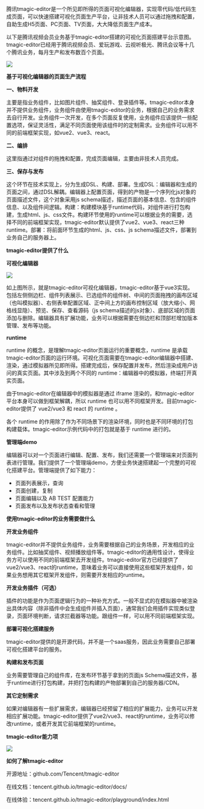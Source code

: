 腾讯tmagic-editor是一个所见即所得的页面可视化编辑器，实现零代码/低代码生成页面，可以快速搭建可视化页面生产平台，让非技术人员可以通过拖拽和配置，自助生成H5页面、PC页面、TV页面，大大降低页面生产成本。

以下是腾讯视频会员业务基于tmagic-editor搭建的可视化页面搭建平台示意图。tmagic-editor已经用于腾讯视频会员、爱玩游戏、云视听极光、腾讯会议等十几个腾讯业务，每月生产和发布数百个页面。

![](https://p3-juejin.byteimg.com/tos-cn-i-k3u1fbpfcp/5bfbf4d96e604509b257c765618f57b9~tplv-k3u1fbpfcp-zoom-1.image)

**基于可视化编辑器的页面生产流程**

**一、物料开发**

主要是指业务组件，比如图片组件、抽奖组件、登录插件等。tmagic-editor本身并不提供业务组件，业务组件由使用tmagic-editor的业务，根据自己的业务需求去自行开发。业务组件一次开发，在多个页面反复使用，业务组件应该提供一些配置选项，保证灵活性，满足不同页面使用该组件时的定制需求。业务组件可以用不同的前端框架实现，如vue2、vue3、react。

**二、编排**

这里指通过对组件的拖拽和配置，完成页面编辑，主要由非技术人员完成。

**三、保存与发布**

这个环节在技术实现上，分为生成DSL、构建、部署。生成DSL：编辑器和生成的页面之间，通过DSL解耦。编辑器上配置页面，得到的产物是一个序列化js对象的页面描述文件，这个对象采用js schema描述，描述页面的基本信息、包含的组件信息、以及组件间逻辑。构建：构建模块基于runtime代码，对组件进行打包构建，生成html、js、css文件。构建环节使用的runtime可以根据业务的需要，选择不同的前端框架实现，tmagic-editor默认提供了vue2、vue3、react三种runtime。部署：将前面环节生成的html、js、css、js schema描述文件，部署到业务自己的服务器上。

**tmagic-editor提供了什么**

**可视化编辑器**

![](https://p3-juejin.byteimg.com/tos-cn-i-k3u1fbpfcp/a89cb3589ca04f69a93193ca28b7eed7~tplv-k3u1fbpfcp-zoom-1.image)

如上图所示，就是tmagic-editor可视化编辑器，tmagic-editor基于vue3实现。包括左侧侧边栏、组件列表展示、已选组件的组件树、中间的页面拖拽的画布区域（也叫模拟器）、右侧表单配置区域、正中间上方的画布控制区域（放大缩小、网格线显隐）、预览、保存、查看源码（js schema描述的js对象）、底部区域的页面添加与删除。编辑器具有扩展功能，业务可以根据需要在侧边栏和顶部栏增加版本管理、发布等功能。

**runtime**

runtime 的概念，是理解tmagic-editor页面运行的重要概念，runtime 是承载tmagic-editor页面的运行环境。可视化页面需要在tmagic-editor编辑器中搭建、渲染，通过模拟器所见即所得。搭建完成后，保存配置并发布，然后渲染成用户访问的真实页面。其中涉及到两个不同的 runtime：编辑器中的模拟器，终端打开真实页面。

由于tmagic-editor在编辑器中的模拟器是通过 iframe 渲染的，和tmagic-editor平台本身可以做到框架解耦，所以 runtime 也可以用不同框架开发。目前tmagic-editor提供了 vue2/vue3 和 react 的 runtime 。

各个 runtime 的作用除了作为不同场景下的渲染环境，同时也是不同环境的打包构建载体。tmagic-editor示例代码中的打包就是基于 runtime 进行的。

**管理端demo**

编辑器可以对一个页面进行编辑、配置、发布，我们还需要一个管理端来对页面列表进行管理。我们提供了一个管理端demo，方便业务快速搭建起一个完整的可视化搭建平台。管理端提供了如下能力：

*   页面列表展示，查询
*   页面创建，复制
*   页面编辑以及 AB TEST 配置能力
*   页面发布以及发布状态查看和管理

**使用tmagic-editor的业务需要做什么**

**开发业务组件**

tmagic-editor并不提供业务组件，业务需要根据自己的业务场景，开发相应的业务组件。比如抽奖组件、视频播放组件等。tmagic-editor的通用性设计，使得业务方可以使用不同的前端框架去开发组件。tmagic-editor官方已经提供了vue2/vue3、react的runtime，意味着业务可以直接使用这些框架开发组件，如果业务想用其它框架开发组件，则需要开发相应的runtime。

**开发业务插件（可选）**

插件的功能是作为页面逻辑行为的一种补充方式。一般不显式的在模拟器中被渲染出具体内容（除非插件中会生成组件并插入页面），通常我们会用插件实现类似登录，页面环境判断，请求拦截器等功能。跟组件一样，可以用不同前端框架实现。

**部署可视化搭建服务**

tmagic-editor提供的是开源代码，并不是一个saas服务，因此业务需要自己部署可视化搭建平台的服务。

**构建和发布页面**

业务需要管理自己的组件库，在发布环节基于拿到的页面js Schema描述文件，基于runtime进行打包构建，并把打包构建的产物部署到自己的服务器/CDN。

**其它定制需求**

如果对编辑器有一些扩展需求，编辑器已经预留了相应的扩展能力，业务可以开发相应扩展功能。tmagic-editor提供了vue2/vue3、react的runtime，业务可以修改runtime，或者开发其它前端框架的runtime。

**tmagic-editor能力项**

![](https://p3-juejin.byteimg.com/tos-cn-i-k3u1fbpfcp/d5eb02348ae446a0a2e88aea57f3514a~tplv-k3u1fbpfcp-zoom-1.image)

**如何了解tmagic-editor**

开源地址：github.com/Tencent/tmagic-editor

在线文档：tencent.github.io/tmagic-editor/docs/

在线体验：tencent.github.io/tmagic-editor/playground/index.html